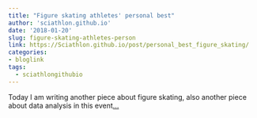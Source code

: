 ```yaml
---
title: "Figure skating athletes' personal best"
author: 'sciathlon.github.io'
date: '2018-01-20'
slug: figure-skating-athletes-person
link: https://Sciathlon.github.io/post/personal_best_figure_skating/
categories:
- bloglink
tags:
  - sciathlongithubio
---
```


Today I am writing another piece about figure skating, also another piece about data analysis in this event[... <i class="fas fa-external-link-alt"></i>](https://Sciathlon.github.io/post/personal_best_figure_skating/)

